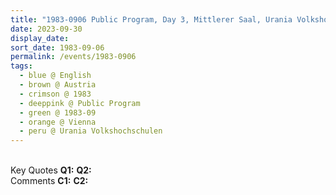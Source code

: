 ```yaml
---
title: "1983-0906 Public Program, Day 3, Mittlerer Saal, Urania Volkshochschulen, Volksbildungshaus, Uraniastraße 1, Vienna, Austria"
date: 2023-09-30
display_date: 
sort_date: 1983-09-06
permalink: /events/1983-0906
tags:
  - blue @ English
  - brown @ Austria
  - crimson @ 1983
  - deeppink @ Public Program
  - green @ 1983-09
  - orange @ Vienna
  - peru @ Urania Volkshochschulen 
---
```


<br>

<wave-list>
  <list-title color="DarkSeaGreen" width="55">Key Quotes</list-title>
  <list-item color="BlanchedAlmond" width="280"><b>Q1:</b> <i></i></list-item>
  <list-item color="Lavender" width="280"><b>Q2:</b> <i></i></list-item>
</wave-list>

<br>

<wave-list>
  <list-title color="DarkSeaGreen" width="55">Comments</list-title>
  <list-item color="BlanchedAlmond" width="280"><b>C1:</b> <i></i></list-item>
  <list-item color="Lavender" width="280"><b>C2:</b> <i></i></list-item>
</wave-list>